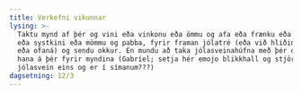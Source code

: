 ```yaml
---
title: Verkefni vikunnar
lysing: >-
  Taktu mynd af þér og vini eða vinkonu eða ömmu og afa eða frænku eða frænda
  eða systkini eða mömmu og pabba, fyrir framan jólatré (eða við hliðina á jáhh
  eða ofaná) og sendu okkur. En mundu að taka jólasveinahúfna með þér og hafa
  hana á þér fyrir myndina (Gabríel; setja hér emojo blikkhall og stjörnu og
  jólasvein eins og er í símanum???)
dagsetning: 12/3
---
```


